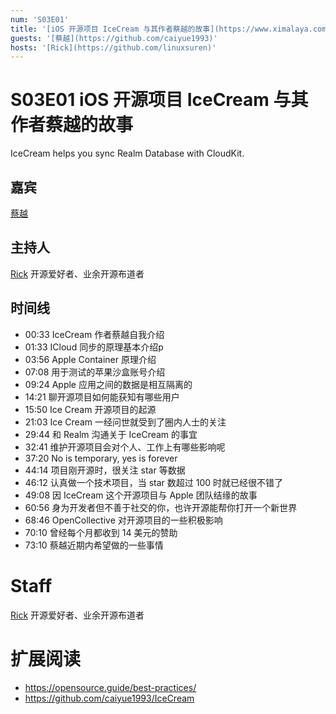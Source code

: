 ```yaml
---
num: 'S03E01'
title: '[iOS 开源项目 IceCream 与其作者蔡越的故事](https://www.ximalaya.com/sound/543173721)'
guests: '[蔡越](https://github.com/caiyue1993)'
hosts: '[Rick](https://github.com/linuxsuren)'
---
```


# S03E01 iOS 开源项目 IceCream 与其作者蔡越的故事
IceCream helps you sync Realm Database with CloudKit.

## 嘉宾
[蔡越](https://github.com/caiyue1993)

## 主持人
[Rick](https://github.com/linuxsuren) 开源爱好者、业余开源布道者

## 时间线
* 00:33 IceCream 作者蔡越自我介绍
* 01:33 ICloud 同步的原理基本介绍p
* 03:56 Apple Container 原理介绍
* 07:08 用于测试的苹果沙盒账号介绍
* 09:24 Apple 应用之间的数据是相互隔离的
* 14:21 聊开源项目如何能获知有哪些用户
* 15:50 Ice Cream 开源项目的起源
* 21:03 Ice Cream 一经问世就受到了圈内人士的关注
* 29:44 和 Realm 沟通关于 IceCream 的事宜
* 32:41 维护开源项目会对个人、工作上有哪些影响呢
* 37:20 No is temporary, yes is forever
* 44:14 项目刚开源时，很关注 star 等数据
* 46:12 认真做一个技术项目，当 star 数超过 100 时就已经很不错了
* 49:08 因 IceCream 这个开源项目与 Apple 团队结缘的故事
* 60:56 身为开发者但不善于社交的你，也许开源能帮你打开一个新世界
* 68:46 OpenCollective 对开源项目的一些积极影响
* 70:10 曾经每个月都收到 14 美元的赞助
* 73:10 蔡越近期内希望做的一些事情

# Staff
[Rick](https://github.com/linuxsuren) 开源爱好者、业余开源布道者

# 扩展阅读
* https://opensource.guide/best-practices/
* https://github.com/caiyue1993/IceCream
